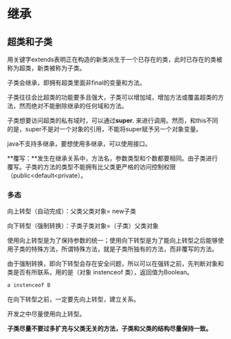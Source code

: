 # 继承

## 超类和子类

用关键字extends表明正在构造的新类派生于一个已存在的类，此时已存在的类被称为超类，新类被称为子类。

子类会继承，即拥有超类里面非final的变量和方法。

子类往往会比超类的功能要多且强大，子类可以增加域，增加方法或覆盖超类的方法，然而绝对不能删除继承的任何域和方法。

子类想要访问超类的私有域时，可以通过**super.** 来进行调用。然而，和this不同的是，super不是对一个对象的引用，不能将super赋予另一个对象变量。

java不支持多继承，要想使用多继承，可以使用接口。

**覆写：**发生在继承关系中，方法名，参数类型和个数都要相同。由子类进行覆写。子类的方法的类型不能拥有比父类更严格的访问控制权限（public&lt;default&lt;private）。

### 多态

向上转型（自动完成）：父类父类对象= new子类

向下转型（强制转换）：子类子类对象=（子类）父类对象

使用向上转型是为了保持参数的统一；使用向下转型是为了能向上转型之后能够使用子类的特殊方法，所谓特殊方法，就是子类所独有的方法，而非覆写的方法。

由于强制转换，即向下转型会存在安全问题，所以可以在强转之前，先判断对象和类是否有所联系，用的是（对象 instenceof 类），返回值为Boolean。

```java
a instenceof B
```

在向下转型之前，一定要先向上转型，建立关系。

开发之中尽量使用向上转型。

**子类尽量不要过多扩充与父类无关的方法，子类和父类的结构尽量保持一致。**

